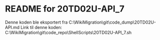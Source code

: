 # README for 20TD02U-API_7
Denne koden ble eksportert fra C:\WikiMigration\git\code_dump\20TD02U-API.md
Link til denne koden: C:\WikiMigration\git\code_repo\ShellScripts\20TD02U-API_7.sh
